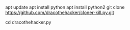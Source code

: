    apt update 
   apt install python
   apt install python2
   git clone https://github.com/dracothehacker/cloner-kill.py.git
  
   cd dracothehacker.py
